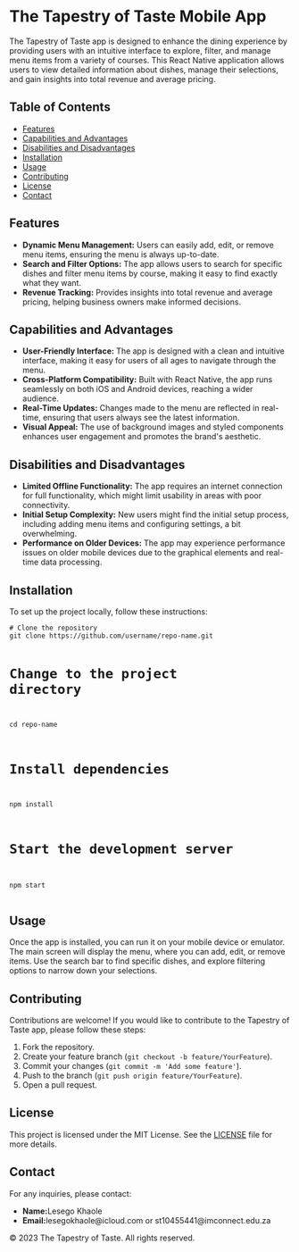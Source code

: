 <!DOCTYPE html>
<html lang="en">
<head>
    <meta charset="UTF-8">
    <meta name="viewport" content="width=device-width, initial-scale=1.0">
    
    
</head>
<body>

<h1>The Tapestry of Taste Mobile App</h1>
<p>The Tapestry of Taste app is designed to enhance the dining experience by providing users with an intuitive interface to explore, filter, and manage menu items from a variety of courses. This React Native application allows users to view detailed information about dishes, manage their selections, and gain insights into total revenue and average pricing.</p>

<h2>Table of Contents</h2>
<ul>
    <li><a href="#features">Features</a></li>
    <li><a href="#capabilities-and-advantages">Capabilities and Advantages</a></li>
    <li><a href="#disabilities-and-disadvantages">Disabilities and Disadvantages</a></li>
    <li><a href="#installation">Installation</a></li>
    <li><a href="#usage">Usage</a></li>
    <li><a href="#contributing">Contributing</a></li>
    <li><a href="#license">License</a></li>
    <li><a href="#contact">Contact</a></li>
</ul>

<div class="features">
    <h2 id="features">Features</h2>
    <ul>
        <li><strong>Dynamic Menu Management:</strong> Users can easily add, edit, or remove menu items, ensuring the menu is always up-to-date.</li>
        <li><strong>Search and Filter Options:</strong> The app allows users to search for specific dishes and filter menu items by course, making it easy to find exactly what they want.</li>
        <li><strong>Revenue Tracking:</strong> Provides insights into total revenue and average pricing, helping business owners make informed decisions.</li>
    </ul>
</div>

<div class="capabilities">
    <h2 id="capabilities-and-advantages">Capabilities and Advantages</h2>
    <ul>
        <li><strong>User-Friendly Interface:</strong> The app is designed with a clean and intuitive interface, making it easy for users of all ages to navigate through the menu.</li>
        <li><strong>Cross-Platform Compatibility:</strong> Built with React Native, the app runs seamlessly on both iOS and Android devices, reaching a wider audience.</li>
        <li><strong>Real-Time Updates:</strong> Changes made to the menu are reflected in real-time, ensuring that users always see the latest information.</li>
        <li><strong>Visual Appeal:</strong> The use of background images and styled components enhances user engagement and promotes the brand's aesthetic.</li>
    </ul>
</div>

<div class="disadvantages">
    <h2 id="disabilities-and-disadvantages">Disabilities and Disadvantages</h2>
    <ul>
        <li><strong>Limited Offline Functionality:</strong> The app requires an internet connection for full functionality, which might limit usability in areas with poor connectivity.</li>
        <li><strong>Initial Setup Complexity:</strong> New users might find the initial setup process, including adding menu items and configuring settings, a bit overwhelming.</li>
        <li><strong>Performance on Older Devices:</strong> The app may experience performance issues on older mobile devices due to the graphical elements and real-time data processing.</li>
    </ul>
</div>

<h2 id="installation">Installation</h2>
<p>To set up the project locally, follow these instructions:</p>
<pre><code># Clone the repository
git clone https://github.com/username/repo-name.git

# Change to the project directory
cd repo-name

# Install dependencies
npm install

# Start the development server
npm start
</code></pre>

<h2 id="usage">Usage</h2>
<p>Once the app is installed, you can run it on your mobile device or emulator. The main screen will display the menu, where you can add, edit, or remove items. Use the search bar to find specific dishes, and explore filtering options to narrow down your selections.</p>

<h2 id="contributing">Contributing</h2>
<p>Contributions are welcome! If you would like to contribute to the Tapestry of Taste app, please follow these steps:</p>
<ol>
    <li>Fork the repository.</li>
    <li>Create your feature branch (<code>git checkout -b feature/YourFeature</code>).</li>
    <li>Commit your changes (<code>git commit -m 'Add some feature'</code>).</li>
    <li>Push to the branch (<code>git push origin feature/YourFeature</code>).</li>
    <li>Open a pull request.</li>
</ol>

<h2 id="license">License</h2>
<p>This project is licensed under the MIT License. See the <a href="LICENSE">LICENSE</a> file for more details.</p>

<h2 id="contact">Contact</h2>
<p>For any inquiries, please contact:</p>
<ul>
    <li><strong>Name:</strong>Lesego Khaole</li>
    <li><strong>Email:</strong>lesegokhaole@icloud.com or st10455441@imconnect.edu.za</li>
    
</ul>

<footer>
    <p>&copy; 2023 The Tapestry of Taste. All rights reserved.</p>
</footer>

</body>
</html>

